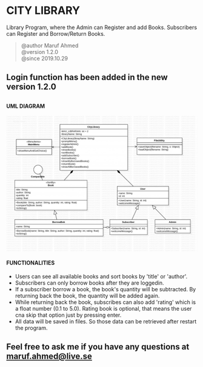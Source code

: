 # CITY LIBRARY
Library Program, where the Admin can Register and add Books.
Subscribers can Register and Borrow/Return Books.
 > @author Maruf Ahmed
 > <br> @version 1.2.0
 > <br>@since 2019.10.29
## <p>Login function has been added in the new version 1.2.0</p>
##
#### UML DIAGRAM
![](uml/CityLibrary.jpg)

#### FUNCTIONALITIES
 * Users can see all available books and sort books by 'title' or 'author'.
 * Subscribers can only borrow books after they are loggedin.
 * If a subscriber borrow a book, the book's quantity will be subtracted. 
 By returning back the book, the quantity will be added again.
 * While returning back the book, subscribes can also add 'rating' which is a float
 number (0.1 to 5.0).  Rating book is optional, that means the user cna skip
 that option just by pressing enter.
 * All data will be saved in files. So those data can be retrieved after restart
 the program.

## <p>Feel free to ask me if you have any questions at maruf.ahmed@live.se </p>